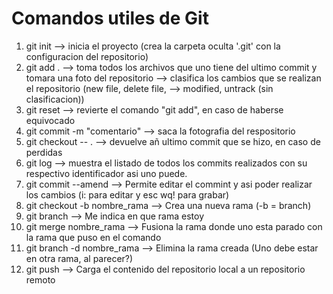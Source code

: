 # Comandos utiles de Git

01. git init                     --> inicia el proyecto (crea la carpeta oculta '.git' con la configuracion del repositorio)
02. git add .                    --> toma todos los archivos que uno tiene del ultimo commit y tomara una foto del repositorio
                                --> clasifica los cambios que se realizan el repositorio (new file, delete file,             --> modified, untrack (sin clasificacion))
03. git reset                    --> revierte el comando "git add", en caso de haberse equivocado
04. git commit -m "comentario"   --> saca la fotografia del respositorio
05. git checkout -- .            --> devuelve añ ultimo commit que se hizo, en caso de perdidas
06. git log                      --> muestra el listado de todos los commits realizados con su   respectivo identificador asi
                                    uno puede.
07. git commit --amend           --> Permite editar el commint y asi poder realizar los cambios (i: para editar y esc wq! para 
                                    grabar)
08. git checkout -b nombre_rama  --> Crea una nueva rama (-b = branch) 
09. git branch                   --> Me indica en que rama estoy
10. git merge nombre_rama        --> Fusiona la rama donde uno esta parado con la rama que puso en el comando 
11. git branch -d nombre_rama    --> Elimina la rama creada (Uno debe estar en otra rama, al parecer?)
12. git push                     --> Carga el  contenido del repositorio local a un repositorio remoto